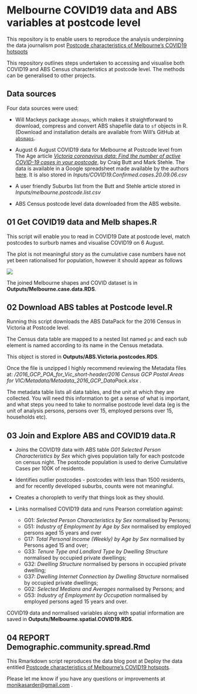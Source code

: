 
<!-- README.md is generated from README.Rmd. Please edit that file -->

# Melbourne COVID19 data and ABS variables at postcode level

<!-- badges: start -->

<!-- badges: end -->

This repository is to enable users to reproduce the analysis
underpinning the data journalism post [Postcode characteristics of
Melbourne’s COVID19
hotspots](https://www.deploythedata.com/2020/09/11/postcode-characteristics-of-melbournes-covid19-hotspots/)

This repository outlines steps undertaken to accessing and visualise
both COVID19 and ABS Census characteristics at postcode level. The
methods can be generalised to other projects.

## Data sources

Four data sources were used:

  - Will Mackeys package `absmaps`, which makes it straightforward to
    download, compress and convert ABS shapefile data to `sf` objects in
    R. (Download and installation details are available from Will’s
    GitHub at [`absmaps`](https://github.com/wfmackey/absmapsdata).

  - August 6 August COVID19 data for Melbourne at Postcode level from
    The Age article [*Victoria coronavirus data: Find the number of
    active COVID-19 cases in your
    postcode*](https://www.theage.com.au/national/victoria/victoria-coronavirus-data-find-the-number-of-active-covid-19-cases-in-your-postcode-20200731-p55hg2.html),
    by Craig Butt and Mark Stehle. The data is available in a Google
    spreadsheet made available by the authors
    [here](https://docs.google.com/spreadsheets/d/1oxJt0BBPzk-w2Gn1ImO4zASBCdqeeLJRwHEA4DASBFQ/edit#gid=0).
    It is also stored in *Inputs/COVID19.Confirmed.cases.20.09.06.csv*

  - A user friendly Suburbs list from the Butt and Stehle article stored
    in *Inputs/melbourne.postcode.list.csv*

  - ABS Census postcode level data downloaded from the ABS website.

## 01 Get COVID19 data and Melb shapes.R

This script will enable you to read in COVID19 Date at postcode level,
match postcodes to surburb names and visualise COVID19 on 6 August.

The plot is not meaningful story as the cumulative case numbers have not
yet been rationalised for population, however it should appear as
follows

![](Melbourne_Plot.jpg)

The joined Melbourne shapes and COVID dataset is in
**Outputs/Melbourne.case.data.RDS**.

## 02 Download ABS tables at Postcode level.R

Running this script downloads the ABS DataPack for the 2016 Census in
Victoria at Postcode level.

The Census data table are mapped to a nested list named `pc` and each
sub element is named according to its name in the Census metadata.

This object is stored in **Outputs/ABS.Victoria.postcodes.RDS**.

Once the file is unzipped I highly recommend reviewing the Metadata
files at: */2016\_GCP\_POA\_for\_Vic\_short-header/2016 Census GCP
Postal Areas for VIC/Metadata/Metadata\_2016\_GCP\_DataPack.xlsx* .

The metadata table lists all data tables, and the unit at which they are
collected. You will need this information to get a sense of what is
important, and what steps you need to take to normalise postcode level
data (eg is the unit of analysis persons, persons over 15, employed
persons over 15, households etc).

## 03 Join and Explore ABS and COVID19 data.R

  - Joins the COVID19 data with ABS table *G01 Selected Person
    Characteristics by Sex* which gives population tally for each
    postcode on census night. The postcode population is used to derive
    Cumulative Cases per 100K of residents.

  - Identifies outlier postcodes - postcodes with less than 1500
    residents, and for recently developed suburbs, counts were not
    meaningful.

  - Creates a choropleth to verify that things look as they should.

  - Links normalised COVID19 data and runs Pearson correlation against:
    
      - G01: *Selected Person Characteristics by Sex* normalised by
        Persons;  
      - G51: *Industry of Employment by Age by Sex* normalised by
        employed persons aged 15 years and over
      - G17: *Total Personal Income (Weekly) by Age by Sex* normalised
        by Persons aged 15 and over;
      - G33: *Tenure Type and Landlord Type by Dwelling Structure*
        normalised by occupied private dwellings;
      - G32: *Dwelling Structure* normalised by persons in occupied
        private dwelling;
      - G37: *Dwelling Internet Connection by Dwelling Structure*
        normalised by occupied private dwellings;
      - G02: *Selected Medians and Averages* normalised by Persons; and
      - G53: *Industry of Employment by Occupation* normalised by
        employed persons aged 15 years and over.

COVID19 data and normalised variables along with spatial information are
saved in **Outputs/Melbourne.spatial.COVID19.RDS**.

## 04 REPORT Demographic.community.spread.Rmd

This Rmarkdown script reproduces the data blog post at Deploy the data
entitled [Postcode characteristics of Melbourne’s COVID19
hotspots](https://www.deploythedata.com/2020/09/11/postcode-characteristics-of-melbournes-covid19-hotspots/).

Please let me know if you have any questions or improvements at
<monikasarder@gmail.com> .
